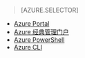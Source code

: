 > [AZURE.SELECTOR]
- [Azure Portal](/documentation/articles/virtual-networks-create-vnet-classic-pportal/)
- [Azure 经典管理门户](/documentation/articles/virtual-networks-create-vnet-classic-portal/)
- [Azure PowerShell](/documentation/articles/virtual-networks-create-vnet-classic-netcfg-ps/)
- [Azure CLI](/documentation/articles/virtual-networks-create-vnet-classic-cli/)

<!---HONumber=69-->